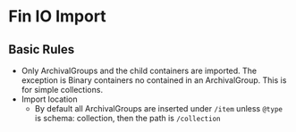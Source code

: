 # Fin IO Import

## Basic Rules

 - Only ArchivalGroups and the child containers are imported.  The exception is Binary containers no contained in an ArchivalGroup.  This is for simple collections.
 - Import location
   - By default all ArchivalGroups are inserted under `/item` unless `@type` is schema: collection, then the path is `/collection`